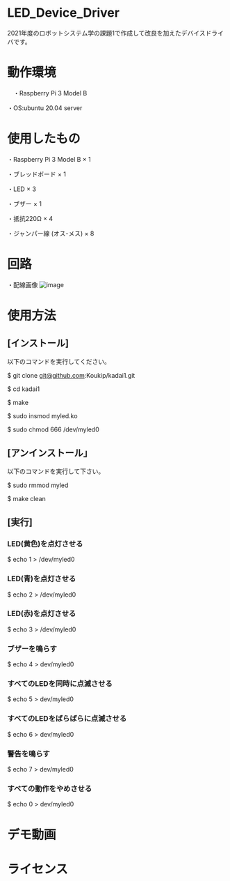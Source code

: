 # LED_Device_Driver

2021年度のロボットシステム学の課題1で作成して改良を加えたデバイスドライバです。

# 動作環境

　・Raspberry Pi 3 Model B
 
  ・OS:ubuntu 20.04 server
  
# 使用したもの

  ・Raspberry Pi 3 Model B × 1
 
  ・ブレッドボード × 1
  
  ・LED × 3
  
  ・ブザー × 1
  
  ・抵抗220Ω × 4
  
  ・ジャンパー線 (オス-メス) × 8
 
# 回路

・配線画像
  ![image](https://user-images.githubusercontent.com/93635163/146193856-701b8f7e-5bda-4630-a57e-6fdadeaed780.png)
  
 # 使用方法
 
  ## [インストール]
  
  以下のコマンドを実行してください。
  
   $ git clone git@github.com:Koukip/kadai1.git
   
   $ cd kadai1
   
   $ make
   
   $ sudo insmod myled.ko
   
   $ sudo chmod 666 /dev/myled0
   
 ## [アンインストール」
  
  以下のコマンドを実行して下さい。
  
   $ sudo rmmod myled
   
   $ make clean
   
 ## [実行]
  
 ### LED(黄色)を点灯させる
  
  $ echo 1 > /dev/myled0
  
###  LED(青)を点灯させる
  
  $ echo 2 > /dev/myled0
  
###  LED(赤)を点灯させる
  
  $ echo 3 > /dev/myled0
  
###  ブザーを鳴らす
  
  $ echo 4 > dev/myled0
  
###  すべてのLEDを同時に点滅させる
  
  $ echo 5 > dev/myled0
  
###  すべてのLEDをばらばらに点滅させる
  
  $ echo 6 > dev/myled0
  
###  警告を鳴らす
  
  $ echo 7 > dev/myled0
  
###  すべての動作をやめさせる
  
  $ echo 0 > dev/myled0
  
 # デモ動画
 
 
 # ライセンス
 

